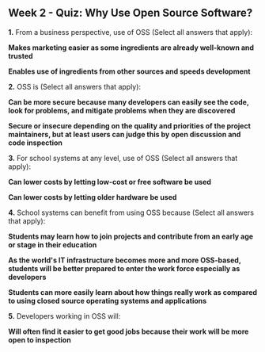 ## Week 2 - Quiz: Why Use Open Source Software?

**1.** From a business perspective, use of OSS (Select all answers that apply):


**Makes marketing easier as some ingredients are already well-known and trusted**

**Enables use of ingredients from other sources and speeds development**


**2.** OSS is (Select all answers that apply):


**Can be more secure because many developers can easily see the code, look for problems, and mitigate problems when they are discovered**

**Secure or insecure depending on the quality and priorities of the project maintainers, but at least users can judge this by open discussion and code inspection**


**3.** For school systems at any level, use of OSS (Select all answers that apply):


**Can lower costs by letting low-cost or free software be used**

**Can lower costs by letting older hardware be used**


**4.** School systems can benefit from using OSS because (Select all answers that apply):


**Students may learn how to join projects and contribute from an early age or stage in their education**

**As the world's IT infrastructure becomes more and more OSS-based, students will be better prepared to enter the work force especially as developers**

**Students can more easily learn about how things really work as compared to using closed source operating systems and applications**


**5.** Developers working in OSS will:


**Will often find it easier to get good jobs because their work will be more open to inspection**